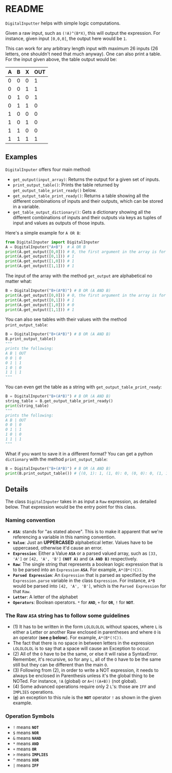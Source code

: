 # README

`DigitalInputter` helps with simple logic computations.

Given a raw input, such as `(!A)^(B*X)`, this will output the expression. For instance, given input `[0,0,0]`, the output here would be `1`.

This can work for any arbitrary length input with maximum 26 inputs (26 letters, one shouldn't need that much anyway). One can also print a table. For the input given above, the table output would be:

| A | B | X | OUT |
| - | - | - | --- |
| 0 | 0 | 0 |  1  |
| 0 | 0 | 1 |  1  |
| 0 | 1 | 0 |  1  |
| 0 | 1 | 1 |  0  |
| 1 | 0 | 0 |  0  |
| 1 | 0 | 1 |  0  |
| 1 | 1 | 0 |  0  |
| 1 | 1 | 1 |  1  | 

## Examples

`DigitalInputer` offers four main method:
- `get_output(input_array)`: Returns the output for a given set of inputs.
- `print_output_table()`: Prints the table returned by `get_output_table_print_ready()` below.
- `get_output_table_print_ready()`: Returns a table showing all the different combinations of inputs and their outputs, which can be stored in a variable.
- `get_table_output_dictionary()`: Gets a dictionary showing all the different combinations of inputs and their outputs via keys as tuples of input and values as outputs of those inputs.

Here's a simple example for `A OR B`:
```python
from DigitalInputer import DigitalInputer
A = DigitalInputer("A+B")  # A OR B
print(A.get_output([0,0])) # 0, the first argument in the array is for A
print(A.get_output([0,1])) # 1
print(A.get_output([1,0])) # 1
print(A.get_output([1,1])) # 1
```

The input of the array with the method `get_output` are alphabetical no matter what:
```python
B = DigitalInputer("B+(A*B)") # B OR (A AND B)
print(A.get_output([0,0])) # 0, the first argument in the array is for A
print(A.get_output([0,1])) # 1
print(A.get_output([1,0])) # 0
print(A.get_output([1,1])) # 1

```

You can also see tables with their values with the method `print_output_table`:
```python
B = DigitalInputer("B+(A*B)") # B OR (A AND B)
B.print_output_table()
"""
prints the following:
A B | OUT
0 0 | 0
0 1 | 1
1 0 | 0
1 1 | 1
"""
```

You can even get the table as a string with `get_output_table_print_ready`:
```python
B = DigitalInputer("B+(A*B)") # B OR (A AND B)
string_table = B.get_output_table_print_ready()
print(string_table)
"""
prints the following:
A B | OUT
0 0 | 0
0 1 | 1
1 0 | 0
1 1 | 1
"""
```

What if you want to save it in a different format? You can get a python `dictionary` with the method `print_output_table`:

```python
B = DigitalInputer("B+(A*B)") # B OR (A AND B)
print(B.print_output_table()) # {(0, 1): 1, (1, 0): 0, (0, 0): 0, (1, 1): 1}
```

## Details

The class `DigitalInputer` takes in as input a `Raw` expression, as detailed below. That expression would be the entry point for this class. 

### Naming convention

- **`ASA`**: stands for "as stated above". This is to make it apparent that we're referencing a variable in this naming convention.
- **`Value`**: Just an **UPPERCASED** alphabetical letter. Values have to be uppercased, otherwise it'd cause an error.
- **`Expression`**: Either a Value **`ASA`** or a parsed valued array, such as `[33, 'A']` or `[42, 'A', 'B']` **`(NOT A)`** and **`(A AND B)`** respectively.
- **`Raw`**: The single string that represents a boolean logic expression that is to be parsed into an `Expression` **`ASA`**. For example, `A*(B*(!C))`.
- **`Parsed Expression`**: An `Expression` that is parsed as specified by the `Expression.parse` variable in the class `Expression`. For instance, `A*B` would be parsed into `[42, 'A', 'B']`, which is the `Parsed Expression` for that `Raw`.
- **`Letter`**: A letter of the alphabet
- **`Operators`**: Boolean operators. `*` for **`AND`**, `+` for **`OR`**, `!` for **`NOT`**.

### The Raw **`ASA`** string has to follow some guidelines

- (1) It has to be written in the form `LOLOLOLOL` without spaces, where `L` is either a Letter or another Raw enclosed in parentheses and where `O` is an operator (**see `@` below**). For example, `A*(B*(!C))`. 
- The fact that there is no space in between letters in the expression `LOLOLOLOL` is to say that a space will cause an Exception to occur.
- (2) All of the `O` have to be the same, or else it will raise a SyntaxError. Remember, it's recursive, so for any `L`, all of the `O` have to be the same still but they can be different than the main `O`. 
- (3) Following from (2), in order to write a NOT expression, it needs to always be enclosed in Parenthesis unless it's the global thing to be NOTed. For instance, `!A` (global) or `A+(!(A+B))` (not global).
- (4) Some advanced operations require only 2 `L`'s: those are `IFF` and `IMPLIES` operations.
- (**`@`**) an exception to this rule is the **`NOT`** operator `!` as shown in the given example.

### Operation Symbols 

- `!` means **`NOT`**
- `$` means **`NOR`**
- `&` means **`NAND`**
- `*` means **`AND`**
- `+` means **`OR`**
- `>` means **`IMPLIES`**
- `^` means **`XOR`**
- `|` means **`IFF`**
